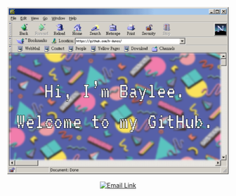 ![alterednetspace](https://github.com/b-duncs/b-duncs/blob/main/alterednetscape-01.png)

<p align="center">
<a href="mailto: baylee@bowenratio.com"><img src="https://github.com/bowenratio/bowenratio/blob/main/animatedemail.gif" alt="Email Link" style="width:100px;height:100px;"></a>
</p>

<!---
<p align="center">
<img width="200" src="https://profile-counter.glitch.me/b-duncs/count.svg" alt="Visitor Count">
</p>
<p align="center">
<img src="https://github.com/b-duncs/b-duncs/blob/main/html5.svg" alt="HTML5" width=24 height=24>
<img src="https://github.com/b-duncs/b-duncs/blob/main/gnubash.svg" alt="GNU Bash" width=24 height=24>
<img src="https://github.com/b-duncs/b-duncs/blob/main/c.svg" alt="C" width=24 height=24>
<img src="https://github.com/b-duncs/b-duncs/blob/main/python.svg" alt="Python" width=24 height=24>
<img src="https://github.com/b-duncs/b-duncs/blob/main/mysql.svg" alt="MySQL" width=24 height=24>
<img src="https://github.com/b-duncs/b-duncs/blob/main/javascript.svg" alt="JavaScript" width=24 height=24>
</p>
--->
